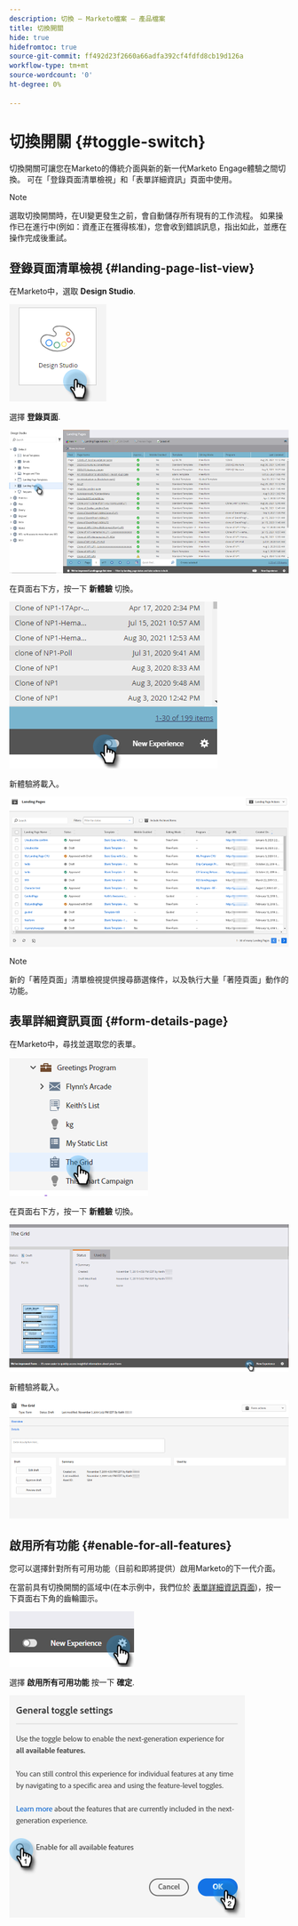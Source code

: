 ```yaml
---
description: 切換 — Marketo檔案 — 產品檔案
title: 切換開關
hide: true
hidefromtoc: true
source-git-commit: ff492d23f2660a66adfa392cf4fdfd8cb19d126a
workflow-type: tm+mt
source-wordcount: '0'
ht-degree: 0%

---
```


# 切換開關 {#toggle-switch}

切換開關可讓您在Marketo的傳統介面與新的新一代Marketo Engage體驗之間切換。 可在「登錄頁面清單檢視」和「表單詳細資訊」頁面中使用。

>[!NOTE]
>
>選取切換開關時，在UI變更發生之前，會自動儲存所有現有的工作流程。 如果操作已在進行中(例如：資產正在獲得核准)，您會收到錯誤訊息，指出如此，並應在操作完成後重試。

## 登錄頁面清單檢視 {#landing-page-list-view}

在Marketo中，選取 **Design Studio**.

![](assets/toggle-switch-1.png)

選擇 **登錄頁面**.

![](assets/toggle-switch-2.png)

在頁面右下方，按一下 **新體驗** 切換。

![](assets/toggle-switch-3.png)

新體驗將載入。

![](assets/toggle-switch-4.png)

>[!NOTE]
>
>新的「著陸頁面」清單檢視提供搜尋篩選條件，以及執行大量「著陸頁面」動作的功能。

## 表單詳細資訊頁面 {#form-details-page}

在Marketo中，尋找並選取您的表單。

![](assets/toggle-switch-5.png)

在頁面右下方，按一下 **新體驗** 切換。

![](assets/toggle-switch-6.png)

新體驗將載入。

![](assets/toggle-switch-7.png)

## 啟用所有功能 {#enable-for-all-features}

您可以選擇針對所有可用功能（目前和即將提供）啟用Marketo的下一代介面。

在當前具有切換開關的區域中(在本示例中，我們位於 [表單詳細資訊頁面](#form-details-page))，按一下頁面右下角的齒輪圖示。

![](assets/toggle-switch-8.png)

選擇 **啟用所有可用功能** 按一下 **確定**.

![](assets/toggle-switch-9.png)
